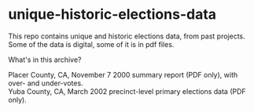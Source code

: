 # unique-historic-elections-data

This repo contains unique and historic elections data, from past projects.  Some of the data is digital, some of it is in pdf files.

What's in this archive?

Placer County, CA, November 7 2000 summary report (PDF only), with over- and under-votes.  
Yuba County, CA, March 2002 precinct-level primary elections data (PDF only).
